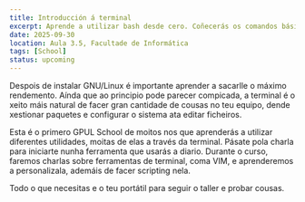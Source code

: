 ```yaml
---
title: Introducción á terminal
excerpt: Aprende a utilizar bash desde cero. Coñecerás os comandos básicos para moverte polo sistema e xestionalo.
date: 2025-09-30
location: Aula 3.5, Facultade de Informática
tags: [School]
status: upcoming
---
```


Despois de instalar GNU/Linux é importante aprender a sacarlle o máximo rendemento. Aínda que ao principio pode parecer compicada, a terminal é o xeito máis natural de facer gran cantidade de cousas no teu equipo, dende xestionar paquetes e configurar o sistema ata editar ficheiros.

Esta é o primero GPUL School de moitos nos que aprenderás a utilizar diferentes utilidades, moitas de elas a través da terminal. Pásate pola charla para iniciarte nunha ferramenta que usarás a diario. Durante o curso, faremos charlas sobre ferramentas de terminal, coma VIM, e aprenderemos a personalizala, ademáis de facer scripting nela.

Todo o que necesitas e o teu portátil para seguir o taller e probar cousas.
